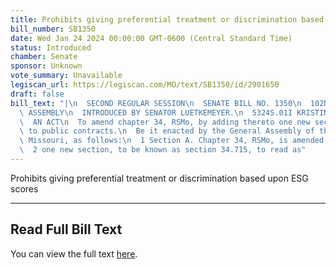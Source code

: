 ```yaml
---
title: Prohibits giving preferential treatment or discrimination based upon ESG scores
bill_number: SB1350
date: Wed Jan 24 2024 00:00:00 GMT-0600 (Central Standard Time)
status: Introduced
chamber: Senate
sponsor: Unknown
vote_summary: Unavailable
legiscan_url: https://legiscan.com/MO/text/SB1350/id/2901650
draft: false
bill_text: "|\n  SECOND REGULAR SESSION\n  SENATE BILL NO. 1350\n  102ND GENERA L\
  \ ASSEMBLY\n  INTRODUCED BY SENATOR LUETKEMEYER.\n  5324S.01I KRISTINA MARTIN, Secretary\n\
  \  AN ACT\n  To amend chapter 34, RSMo, by adding thereto one new section relating\
  \ to public contracts.\n  Be it enacted by the General Assembly of the State of\
  \ Missouri, as follows:\n  1 Section A. Chapter 34, RSMo, is amended by adding thereto\n\
  \  2 one new section, to be known as section 34.715, to read as"
---
```

Prohibits giving preferential treatment or discrimination based upon ESG scores

---

## Read Full Bill Text

You can view the full text [here](https://legiscan.com/MO/text/SB1350/id/2901650).
